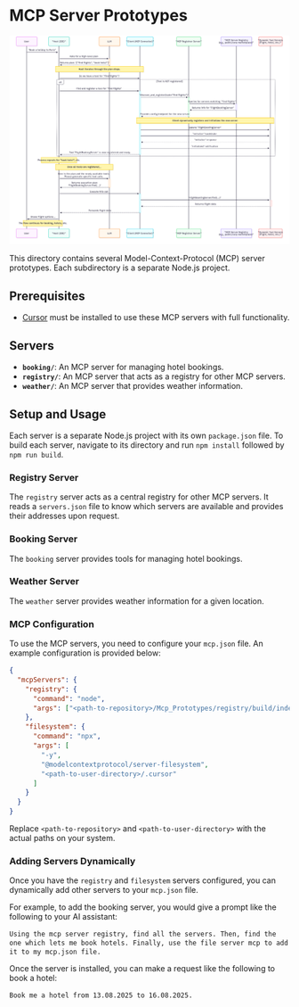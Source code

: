 # MCP Server Prototypes

![MCP Registry](resources/Mcp_registry.png)

This directory contains several Model-Context-Protocol (MCP) server prototypes. Each subdirectory is a separate Node.js project.

## Prerequisites

- [Cursor](https://cursor.sh/) must be installed to use these MCP servers with full functionality.

## Servers

- **`booking/`**: An MCP server for managing hotel bookings.
- **`registry/`**: An MCP server that acts as a registry for other MCP servers.
- **`weather/`**: An MCP server that provides weather information.

## Setup and Usage

Each server is a separate Node.js project with its own `package.json` file. To build each server, navigate to its directory and run `npm install` followed by `npm run build`.

### Registry Server

The `registry` server acts as a central registry for other MCP servers. It reads a `servers.json` file to know which servers are available and provides their addresses upon request.

### Booking Server

The `booking` server provides tools for managing hotel bookings.

### Weather Server

The `weather` server provides weather information for a given location.

### MCP Configuration

To use the MCP servers, you need to configure your `mcp.json` file. An example configuration is provided below:

```json
{
  "mcpServers": {
    "registry": {
      "command": "node",
      "args": ["<path-to-repository>/Mcp_Prototypes/registry/build/index.js"]
    },
    "filesystem": {
      "command": "npx",
      "args": [
        "-y",
        "@modelcontextprotocol/server-filesystem",
        "<path-to-user-directory>/.cursor"
      ]
    }
  }
}
```

Replace `<path-to-repository>` and `<path-to-user-directory>` with the actual paths on your system.

### Adding Servers Dynamically

Once you have the `registry` and `filesystem` servers configured, you can dynamically add other servers to your `mcp.json` file.

For example, to add the booking server, you would give a prompt like the following to your AI assistant:

```
Using the mcp server registry, find all the servers. Then, find the one which lets me book hotels. Finally, use the file server mcp to add it to my mcp.json file.
```

Once the server is installed, you can make a request like the following to book a hotel:

```
Book me a hotel from 13.08.2025 to 16.08.2025.
```
